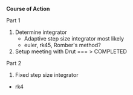 **Course of Action**

Part 1
1. Determine integrator
   - Adaptive step size integrator most likely
   - euler, rk45, Romber's method?
2. Setup meeting with Drut === > COMPLETED

Part 2
1. Fixed step size integrator
  - rk4
